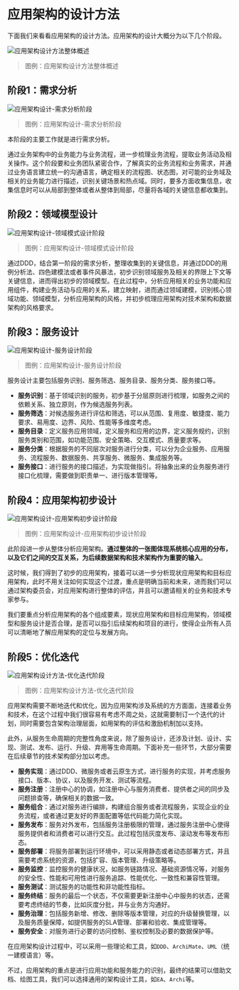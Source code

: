 # 应用架构的设计方法

下面我们来看看应用架构的设计方法。应用架构的设计大概分为以下几个阶段。

![应用架构设计方法整体概述](images/App-arch-design-methodology.png)

> 图例：应用架构设计方法整体概述

## 阶段1：需求分析

![应用架构设计-需求分析阶段](images/App-arch-design-methodology-preparatory-phase.png)

> 图例：应用架构设计-需求分析阶段

本阶段的主要工作就是进行需求分析。

通过业务架构中的业务能力与业务流程，进一步梳理业务流程，提取业务活动及相关操作。这个阶段要和业务团队紧密合作，了解真实的业务流程和业务需求，并通过业务语言建立统一的沟通语言，确定相关的流程图、状态图，对可能的业务域及相关的业务能力进行描述，识别关键场景和热点域。同时，要多方面收集信息，收集信息时可以从局部到整体或者从整体到局部，尽量将各域的关键信息都收集到。

## 阶段2：领域模型设计

![应用架构设计-领域模式设计阶段](images/App-arch-design-methodology-domain-model-design-phase.png)

> 图例：应用架构设计-领域模式设计阶段

通过DDD，结合第一阶段的需求分析，整理收集到的关键信息，并通过DDD的用例分析法、四色建模法或者事件风暴法，初步识别领域服务及相关的界限上下文等关键信息，进而得出初步的领域模型。在此过程中，分析应用相关的业务功能和应用组件，构建业务活动与应用的关系，建立映射，进而通过领域建模，识别核心领域功能、领域模型，分析应用架构的风格，并初步梳理应用架构对技术架构和数据架构的风格要求。

## 阶段3：服务设计

![应用架构设计-服务设计阶段](images/App-arch-design-methodology-Service-design-phase.png)

> 图例：应用架构设计-服务设计阶段

服务设计主要包括服务识别、服务筛选、服务目录、服务分类、服务接口等。

- **服务识别**：基于领域识别的服务，初步基于分层原则进行梳理，如服务之间的依赖关系、独立原则，作为候选服务列表。
- **服务筛选**：对候选服务进行评估和筛选，可以从范围、复用度、敏捷度、能力要求、易用度、边界、风险、性能等多维度考虑。
- **服务目录**：定义服务应用领域，定义服务和应用的边界，定义服务规约，识别服务类别和范围，如功能范围、安全策略、交互模式、质量要求等。
- **服务分类**：根据服务的不同层次对服务进行分类，可以分为企业服务、应用服务、流程服务、数据服务、共享服务、微服务、集成服务等。
- **服务接口**：进行服务的接口描述，为实现做指引。将抽象出来的业务服务进行接口化梳理，需要做到职责单一、进行版本管理等。

## 阶段4：应用架构初步设计

![应用架构设计-应用架构初步设计阶段](images/App-arch-design-methodology-preliminary-design-phase.png)

> 图例：应用架构设计-应用架构初步设计阶段

此阶段进一步从整体分析应用架构。**通过整体的一张图体现系统核心应用的分布，以及它们之间的交互关系，为后续数据架构和技术架构作为重要的输入**。

这时候，我们得到了初步的应用架构，接着可以进一步分析现状应用架构和目标应用架构，此时不用关注如何实现这个过渡，重点是明确当前和未来，进而我们可以通过架构委员会，对应用架构进行整体的评估，并且可以邀请相关的业务和技术专家参与。

我们要重点分析应用架构的各个组成要素，现状应用架构和目标应用架构，领域模型和服务设计是否合理，是否可以指引后续架构和项目的进行，使得企业所有人员可以清晰地了解应用架构的定位与发展方向。

## 阶段5：优化迭代

![应用架构设计方法-优化迭代阶段](images/App-arch-design-methodolgy-optimization-iteration-phase.png)

> 图例：应用架构设计方法-优化迭代阶段

应用架构需要不断地迭代和优化，因为应用架构涉及系统的方方面面，连接着业务和技术，在这个过程中我们很容易有考虑不周之处，这就需要制订一个迭代的计划，同时需要包含架构治理层面，如用架构的评估和激励机制加以支持。

此外，从服务生命周期的完整性角度来说，除了服务设计，还涉及计划、设计、实现、测试、发布、运行、升级、弃用等生命周期。下面补充一些环节，大部分需要在后续章节的技术架构部分加以考虑。

- **服务实现**：通过DDD、微服务或者云原生方式，进行服务的实现，并考虑服务接口、版本、协议，以及服务开发、测试等流程。
- **服务注册**：注册中心的协调，如注册中心与服务消费者、提供者之间的同步及问题排查等，确保相关的数据一致。
- **服务组合**：通过对服务进行编排，构建组合服务或者流程服务，实现企业的业务流程，或者通过更友好的界面配置等低代码能力简化实现。
- **服务发布**：服务对外发布，包括服务注册极限的管理，通过服务注册中心使得服务提供者和消费者可以进行交互。此过程包括灰度发布、滚动发布等发布形态。
- **服务部署**：将服务部署到运行环境中，可以采用静态或者动态部署方式，并且需要考虑系统的资源，包括扩容、版本管理、升级策略等。
- **服务监控**：监控服务的健康状况，如服务链路情况、基础资源情况等，对服务的安全性、性能和可用性进行服务追踪、性能优化、一致性和兼容性管理。
- **服务测试**：测试服务的功能性和非功能性指标。
- **服务终结**：服务的最后一个状态，不仅需要更新注册中心中服务的状态，还需要考虑终结的节奏，比如灰度分批，并与业务方沟通好。
- **服务治理**：包括服务新增、修改、删除等版本管理，对应的升级替换管理，以及服务质量保障，如提供服务的SLA管理、部署和验收、集成管理等。
- **服务安全**：对服务进行必要的访问控制、鉴权控制及必要的数据保护等。

在应用架构设计过程中，可以采用一些理论和工具，如`DDD`、`ArchiMate`、`UML`（统一建模语言）等。

不过，应用架构的重点是进行应用功能和服务能力的识别，最终的结果可以借助文档、绘图工具，我们可以选择通用的架构设计工具，如`EA`、`Archi`等。
